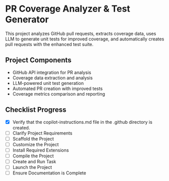 # PR Coverage Analyzer & Test Generator

This project analyzes GitHub pull requests, extracts coverage data, uses LLM to generate unit tests for improved coverage, and automatically creates pull requests with the enhanced test suite.

## Project Components
- GitHub API integration for PR analysis
- Coverage data extraction and analysis
- LLM-powered unit test generation
- Automated PR creation with improved tests
- Coverage metrics comparison and reporting

## Checklist Progress
- [x] Verify that the copilot-instructions.md file in the .github directory is created.
- [ ] Clarify Project Requirements
- [ ] Scaffold the Project  
- [ ] Customize the Project
- [ ] Install Required Extensions
- [ ] Compile the Project
- [ ] Create and Run Task
- [ ] Launch the Project
- [ ] Ensure Documentation is Complete
